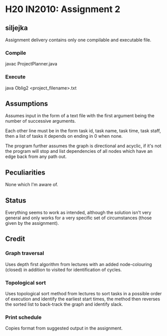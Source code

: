 # H20 IN2010: Assignment 2
## siljejka

Assignment delivery contains only one compilable and executable file.

### Compile

javac ProjectPlanner.java

### Execute

java Oblig2 <project_filename>.txt

## Assumptions

Assumes input in the form of a text file with the first argument being the number of successive arguments.

Each other line must be in the form task id, task name, task time, task staff, then a list of tasks it depends on ending in 0 when none.

The program further assumes the graph is directional and acyclic, if it's not the program will stop and list dependencies of all nodes which have an edge back from any path out.

## Peculiarities

None which I'm aware of.

## Status

Everything seems to work as intended, although the solution isn't very general and only works for a very specific set of circumstances (those given by the assignment).

## Credit

### Graph traversal

Uses depth first algorithm from lectures with an added node-colouring (closed) in addition to visited for identification of cycles.

### Topological sort

Uses topological sort method from lectures to sort tasks in a possible order of execution and identify the earliest start times, the method then reverses the sorted list to back-track the graph and identify slack.

### Print schedule

Copies format from suggested output in the assignment.
